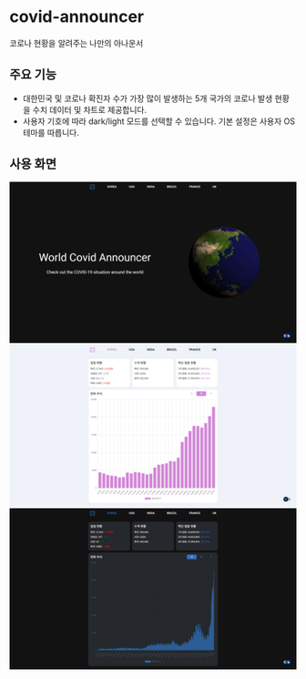 # covid-announcer

코로나 현황을 알려주는 나만의 아나운서

## 주요 기능

- 대한민국 및 코로나 확진자 수가 가장 많이 발생하는 5개 국가의 코로나 발생 현황을 수치 데이터 및 차트로 제공합니다.
- 사용자 기호에 따라 dark/light 모드를 선택할 수 있습니다. 기본 설정은 사용자 OS 테마를 따릅니다.

## 사용 화면

![home](./image/home.png)
![light-mode](./image/light-mode.png)
![dark-mode](./image/dark-mode.png)
